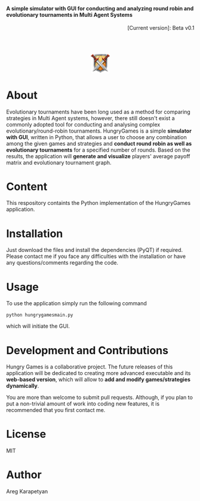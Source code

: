 <h4>A simple simulator with GUI for conducting and analyzing round robin and evolutionary tournaments in Multi Agent Systems </h4>
<p align="right">[Current version]: Beta v0.1</p>
<br><br>

<p align="center">
  <img src="images/icon.png" alt="Hungry Games" width="10%" height="10%"/>
</p>

<h1>About</h1>

Evolutionary tournaments have been long used as a method for comparing strategies in Multi Agent systems, however, there still doesn't exist a commonly adopted tool for conducting and analysing complex evolutionary/round-robin tournaments. HungryGames is a simple <b>simulator with GUI</b>, written in Python, that allows a user to choose any combination among the given games and strategies and <b>conduct round robin as well as evolutionary tournaments</b> for a specified number of rounds. Based on the results, the application will <b>generate and visualize</b> players' average payoff matrix and evolutionary tournament graph.

<h1>Content</h1>
This respository containts the Python implementation of the HungryGames application. 

<h1>Installation</h1>
Just download the files and install the dependencies (PyQT) if required. Please contact me if you face any difficulties with the installation or have any questions/comments regarding the code. 

<h1>Usage</h1>
To use the application simply run the following command

```
python hungrygamesmain.py
``` 

which will initiate the GUI.

<h1>Development and Contributions</h1>

Hungry Games is a collaborative project. The future releases of this application will be dedicated to creating more advanced executable and its <b>web-based version</b>, which will allow to <b>add and modify games/strategies dynamically</b>.

You are more than welcome to submit pull requests. Although, if you plan to put a non-trivial amount of work into coding new features, it is recommended that you first contact me. 

<h1>License</h1>
MIT

<h1>Author</h1>
Areg Karapetyan



